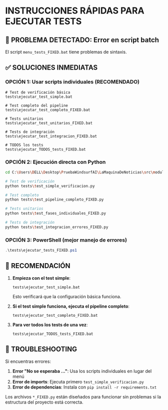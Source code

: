 # INSTRUCCIONES RÁPIDAS PARA EJECUTAR TESTS

## 🚨 PROBLEMA DETECTADO: Error en script batch

El script `menu_tests_FIXED.bat` tiene problemas de sintaxis. 

## ✅ SOLUCIONES INMEDIATAS

### OPCIÓN 1: Usar scripts individuales (RECOMENDADO)
```batch
# Test de verificación básica
tests\ejecutar_test_simple.bat

# Test completo del pipeline
tests\ejecutar_test_completo_FIXED.bat

# Tests unitarios
tests\ejecutar_test_unitarios_FIXED.bat

# Tests de integración
tests\ejecutar_test_integracion_FIXED.bat

# TODOS los tests
tests\ejecutar_TODOS_tests_FIXED.bat
```

### OPCIÓN 2: Ejecución directa con Python
```bash
cd C:\Users\DELL\Desktop\PruebaWindsurfAI\LaMaquinaDeNoticias\src\module_pipeline

# Test de verificación
python tests\test_simple_verificacion.py

# Test completo
python tests\test_pipeline_completo_FIXED.py

# Tests unitarios
python tests\test_fases_individuales_FIXED.py

# Tests de integración
python tests\test_integracion_errores_FIXED.py
```

### OPCIÓN 3: PowerShell (mejor manejo de errores)
```powershell
.\tests\ejecutar_tests_FIXED.ps1
```

## 🎯 RECOMENDACIÓN

1. **Empieza con el test simple**:
   ```batch
   tests\ejecutar_test_simple.bat
   ```
   Esto verificará que la configuración básica funciona.

2. **Si el test simple funciona, ejecuta el pipeline completo**:
   ```batch
   tests\ejecutar_test_completo_FIXED.bat
   ```

3. **Para ver todos los tests de una vez**:
   ```batch
   tests\ejecutar_TODOS_tests_FIXED.bat
   ```

## 🔧 TROUBLESHOOTING

Si encuentras errores:

1. **Error "No se esperaba ..."**: Usa los scripts individuales en lugar del menú
2. **Error de imports**: Ejecuta primero `test_simple_verificacion.py`
3. **Error de dependencias**: Instala con `pip install -r requirements.txt`

Los archivos `*_FIXED.py` están diseñados para funcionar sin problemas si la estructura del proyecto está correcta.
